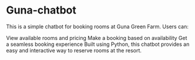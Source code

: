 # Guna-chatbot

This is a simple chatbot for booking rooms at Guna Green Farm. Users can:

View available rooms and pricing
Make a booking based on availability
Get a seamless booking experience
Built using Python, this chatbot provides an easy and interactive way to reserve rooms at the resort. 
